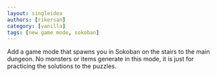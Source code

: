 ```yaml
---
layout: singleidea
authors: [rikersan]
category: [vanilla]
tags: [new game mode, sokoban]
---
```

Add a game mode that spawns you in Sokoban on the stairs to the main dungeon. No
monsters or items generate in this mode, it is just for practicing the solutions
to the puzzles.

